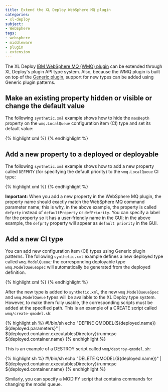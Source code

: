 ```yaml
---
title: Extend the XL Deploy WebSphere MQ plugin
categories:
- xl-deploy
subject:
- WebSphere
tags:
- websphere
- middleware
- plugin
- extension
---
```


The XL Deploy [IBM WebSphere MQ (WMQ) plugin](/xl-deploy/concept/websphere-mq-plugin.html) can be extended through XL Deploy's plugin API type system. Also, because the WMQ plugin is built on top of the [Generic plugin](/xl-deploy/concept/generic-plugin.html), support for new types can be added using Generic plugin patterns.

## Make an existing property hidden or visible or change the default value

The following `synthetic.xml` example shows how to hide the `maxDepth` property on the `wmq.LocalQueue` configuration item (CI) type and set its default value:

{% highlight xml %}
<type-modification type="wmq.LocalQueue">
    <!-- make it hidden, and give a default value if all the local queues are always created with the maxDepth value of 3-->
    <property name="maxDepth" kind="integer" default="3" hidden="true"/>
</type-modification>
{% endhighlight %}

## Add a new property to a deployed or deployable

The following `synthetic.xml` example shows how to add a new property called `DEFPRTY` (for specifying the default priority) to the `wmq.LocalQueue` CI type:

{% highlight xml %}
<type-modification type="wmq.LocalQueue">
    <!-- adding new property for setting the default priority-->
    <property name="defprty" kind="integer" default="3" label="default priority" description="The default priority of messages put on the queue. The value must be in the range zero (the lowest priority) through to the MAXPRTY queue manager parameter. (MAXPRTY is 9.)"/>
</type-modification>
{% endhighlight %}

**Important:** When you add a new property in the WebSphere MQ plugin, the property name should exactly match the WebSphere MQ command parameter name; this is why, in the above example, the property is called `defprty` instead of `defaultProperty` or `defPriority`. You can specify a label for the property so it has a user-friendly name in the GUI; in the above example, the `defprty` property will appear as `default priority` in the GUI.

## Add a new CI type

You can add new configuration item (CI) types using Generic plugin patterns. The following `synthetic.xml` example defines a new deployed type called `wmq.ModelQueue`; the corresponding deployable type `wmq.ModelQueueSpec` will automatically be generated from the deployed definition.

{% highlight xml %}
<type type="wmq.ModelQueue" extends="wmq.Resource" deployable-type="wmq.ModelQueueSpec" container-type="wmq.QueueManager">
    <generate-deployable type="wmq.ModelQueueSpec" extends="generic.Resource"/>
	<property name="createScript" hidden="true" default="wmq/create-qmodel" />
	<property name="modifyScript" hidden="true" default="wmq/modify-qmodel" />
	<property name="destroyScript" hidden="true" default="wmq/destroy-qmodel" />
	<property name="maxDepth" kind="integer" description="The maximum number of messages allowed on the queue"/>
</type>
{% endhighlight %}

After the new type is added to `synthetic.xml`, the new `wmq.ModelQueueSpec` and `wmq.ModelQueue` types will be available to the XL Deploy type system. However, to make them fully usable, the corresponding scripts must be added at the specified path. This is an example of a CREATE script called `wmq/create-qmodel.sh`:

{% highlight sh %}
#!/bin/sh
echo "DEFINE QMODEL(${deployed.name}) ${deployed.parameters}" | ${deployed.container.executablesDirectory}/runmqsc ${deployed.container.name}
{% endhighlight %}

This is an example of a DESTROY script called `wmq/destroy-qmodel.sh`:

{% highlight sh %}
#!/bin/sh
echo "DELETE QMODEL(${deployed.name})" | ${deployed.container.executablesDirectory}/runmqsc ${deployed.container.name}
{% endhighlight %}

Similarly, you can specify a MODIFY script that contains commands for changing the model queue.
